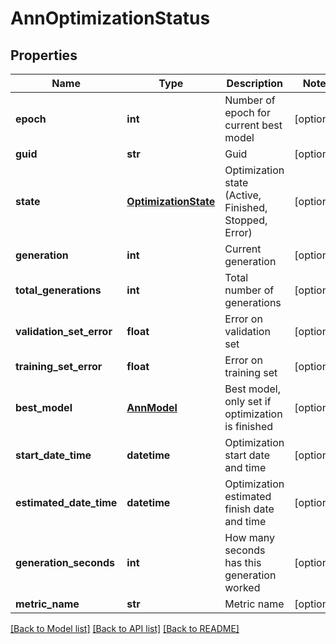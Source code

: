 # AnnOptimizationStatus

## Properties
Name | Type | Description | Notes
------------ | ------------- | ------------- | -------------
**epoch** | **int** | Number of epoch for current best model | [optional] 
**guid** | **str** | Guid | [optional] 
**state** | [**OptimizationState**](OptimizationState.md) | Optimization state (Active, Finished, Stopped, Error) | [optional] 
**generation** | **int** | Current generation | [optional] 
**total_generations** | **int** | Total number of generations | [optional] 
**validation_set_error** | **float** | Error on validation set | [optional] 
**training_set_error** | **float** | Error on training set | [optional] 
**best_model** | [**AnnModel**](AnnModel.md) | Best model, only set if optimization is finished | [optional] 
**start_date_time** | **datetime** | Optimization start date and time | [optional] 
**estimated_date_time** | **datetime** | Optimization estimated finish date and time | [optional] 
**generation_seconds** | **int** | How many seconds has this generation worked | [optional] 
**metric_name** | **str** | Metric name | [optional] 

[[Back to Model list]](../README.md#documentation-for-models) [[Back to API list]](../README.md#documentation-for-api-endpoints) [[Back to README]](../README.md)


